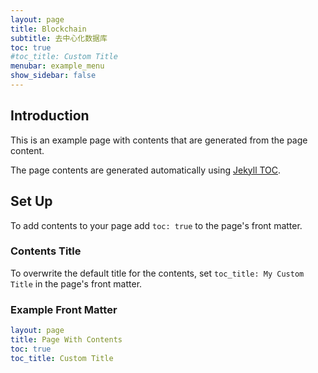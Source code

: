 ```yaml
---
layout: page
title: Blockchain
subtitle: 去中心化数据库
toc: true
#toc_title: Custom Title
menubar: example_menu
show_sidebar: false
---
```


## Introduction

This is an example page with contents that are generated from the page content. 

The page contents are generated automatically using [Jekyll TOC](https://github.com/allejo/jekyll-toc).

## Set Up

To add contents to your page add `toc: true` to the page's front matter. 

### Contents Title

To overwrite the default title for the contents, set `toc_title: My Custom Title` in the page's front matter.

### Example Front Matter 

```yaml
layout: page
title: Page With Contents
toc: true
toc_title: Custom Title
```
